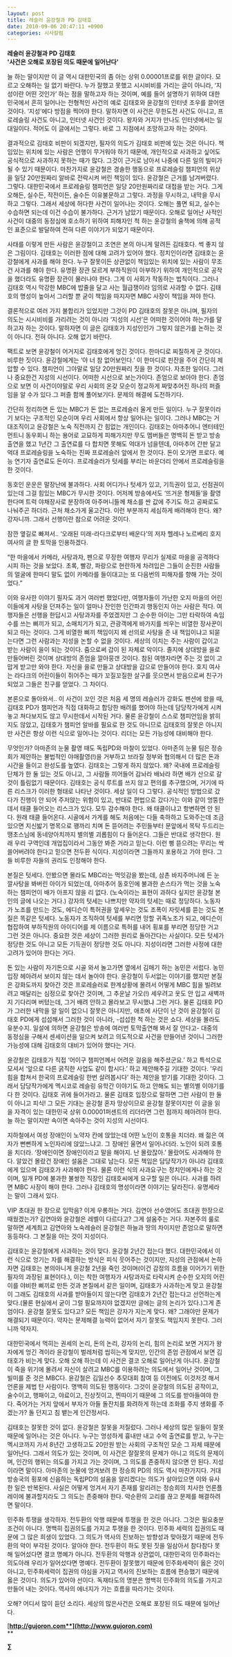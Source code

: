 ```yaml
---
layout: post
title: 레슬러 윤강철과 PD 김태호
date: 2010-09-06 20:47:11 +0900
categories: 시사칼럼
---
```

**레슬러 윤강철과 PD 김태호  
'사건은 오해로 포장된 의도 때문에 일어난다'**



늘 하는 말이지만 이 글 역시 대한민국의 좀 아는 상위 0.00001프로를 위한 글이다. 모르고 오해하는 일 없기 바란다. 누가 잘했고 못했고 시시비비를 가리는 글이 아니라, ‘지성이란 어떤 것인가’ 하는 점을 말하고자 하는 것이며, 예를 들어 설명하기 위하여 대한민국에서 흔히 일어나는 전형적인 사건의 예로 김태호와 윤강철의 인터넷 조우를 끌어댄 것이다. ‘지성’에다 방점을 찍어야 한다. 말하자면 이 사건은 무한도전 사건도 아니고, 프로레슬링 사건도 아니고, 인터넷 사건인 것이다. 왕자와 거지가 만나도 인터넷에서는 일대일이다. 적어도 이 글에서는 그렇다. 바로 그 지점에서 조망하고자 하는 것이다. 



결과적으로 김태호 비판이 되겠지만, 필자의 의도가 김태호 비판에 있는 것은 아니다. 책임있는 위치에 있는 사람은 언행이 무거워야 하기 때문에, 개인적으로 사과하고 싶어도 공식적으로 사과하지 못하는 때가 많다. 그것이 근거로 남아서 나중에 다른 일의 빌미가 될 수 있기 때문이다. 마찬가지로 윤강철은 경솔한 행동으로 프로레슬링 챔피언의 위상을 일당 20만원짜리 알바로 전락시켜 버린 책임이 있다. 윤강철은 근거를 남겨버렸다. 그렇다. 대한민국에서 프로레슬링 챔피언은 일당 20만원짜리로 대접을 받는 거다. 그게 오해든, 실수든, 작전이든, 술수든 이유불문하고 그렇다. 과정을 무시하고, 내막을 무시하고 그렇다. 그래서 세상에 허다한 사건이 일어나는 것이다. 오해는 풀면 되고, 실수는 수습하면 되는데 이건 수습이 불가하다. 근거가 남았기 때문이다. 오해로 일어난 사적인 사건이 대중의 동정심에 호소하기 위하여 피해자인 척 하는 윤강철의 술책에 의해 공적인 표준으로 발달하여 전혀 다른 이야기가 되었기 때문이다. 



사태를 이렇게 만든 사람은 윤강철이고 조연은 본의 아니게 말려든 김태호다. 썩 좋지 않은 그림이다. 김태호는 이러한 점에 대해 고려가 있어야 했다. 정치인이라면 김태호는 윤강철에게 사과를 해야 한다. 누구 잘못이든 상관없이 책임있는 위치에 있는 사람이 무조건 사과를 해야 한다. 유명환 장관 모르게 부하직원이 아부하기 위하여 개인적으로 공작을 했더라도 유명환 장관이 물러나야 한다. 그게 이 사회가 작동하는 법칙이다. 그러나 김태호 역시 막강한 MBC에 밥줄을 달고 사는 월급쟁이라 임의로 사과할 수 없다. 김태호의 명성이 높아서 그러할 뿐 굳이 책임을 따지자면 MBC 사장이 책임을 져야 한다.



결론적으로 여러 가지 불합리가 있었지만 그것이 PD 김태호의 잘못은 아니며, 필자의 의도는 시시비비를 가리려는 것이 아니라 ‘지성의 시선’은 어떠한 것이어야 하는가를 말하고자 하는 것이다. 말하자면 이 글은 김태호가 지성인인가 그렇지 않은가를 논하는 것이 아니다. 전혀 아니다. 오해 없기 바란다.



팩트로 보면 윤강철이 어거지로 김태호에게 엉긴 것이다. 한마디로 찌질하게 군 것이다. 비루한 짓이다. 윤강철에게는 ‘야 너 참 없어보인다.’ 이 한마디로 핀잔을 주어 간단히 제압할 수 있다. 챔피언이 그야말로 일당 20만원짜리 짓을 한 것이다. 자초한 일이다. 그러나 중요한건 지성의 시선이다. 어떠한 시선으로 보는가이다. 존엄으로 보아야 한다. 존엄으로 보면 이 사건이야말로 우리 사회의 온갖 모순이 정교하게 짜맞추어진 하나의 퍼즐임을 알 수가 있다.그 퍼즐 함께 풀어보기다. 문제의 해결에 도전하기다. 



간단히 정리하면 돈 있는 MBC가 돈 없는 프로레슬러 울게 만든 일이다. 누구 잘못이라기 보다는 구조적인 모순이며 우리 사회에서 항상 일어나는 일이다. 그러나 MBC는 거대조직이고 윤강철은 노숙 직전까지 간 힘없는 개인이다. 김태호는 아마추어니 엔터테인먼트니 동우회니 하는 용어로 교묘하게 피해가지만 무도 멤버들은 명백히 돈 받고 방송출연을 했고 1년간 그 출연료를 다 합치면 못해도 억대가 넘을텐데, 아마추어 간판 달고 억대 프로레슬링을 노숙하는 진짜 프로레슬러 앞에서 한 것이다. 돈이 오가면 프로다. 예능 연기자 출연료도 돈이다. 프로레슬러가 텃세를 부리는 바운더리 안에서 프로레슬링을 한 것이다.



동호인 운운은 말장난에 불과하다. 사회 어디가나 텃세가 있고, 기득권이 있고, 선점권이 있는데 그걸 힘있는 MBC가 무시한 것이다. 어저께 방송에서도 ‘뜨거운 형제들’을 촬영한다며 트럭 야채장사로 분장하여 아주머니들께 채소를 싼 값에 주기도 하고 공짜로도 나눠주곤 하더라. 근처 채소가게 울고간다. 이런 부분까지 세심하게 배려해야 한다. 왜? 강자니까. 그래서 선행이란 참으로 어려운 것이다. 



잠깐 옆길로 빠져서.. ‘오래된 미래-라다크로부터 배운다’의 저자 헬레나 노르베리 호지 여사의 글 한 토막을 인용하겠다. 



“한 마을에서 카메라, 사탕과자, 펜으로 무장한 여행자 무리가 실제로 마을을 공격하다시피 하는 것을 보았다. 초록, 빨강, 파랑으로 현란하게 차려입은 그들이 순진한 사람들의 얼굴에 한마디 말도 없이 카메라를 들이대고는 또 다음번의 피해자를 향해 가는 것이었다.” 



이와 유사한 이야기 필자도 과거 여러번 했었다만, 여행자들이 가난한 오지 마을의 어린이들에게 사탕을 던져주는 일이 얼마나 잔인한 인간파괴 행동인지 아는 사람은 적다. 여행자들은 선행을 한답시고 사탕과자를 주었겠지만 그 순수한 아이는 그만 타락하여 속임수를 쓰는 삐끼가 되고, 소매치기가 되고, 관광객에게 바가지를 씌우는 비열한 장사꾼이 되고 마는 것이다. 그게 비열한 삐끼 책임이지 왜 선의로 사탕을 준 내 책임이냐고 되묻는다면 그런 사람과는 지성을 논할 수 없을 것이다. 세상의 이치는 주는 사람이 갑이고 받는 사람이 을이 되는 것이다. 줌으로써 갑이 된 자체로 악이다. 졸지에 상대방을 을로 만들어버린 것이며 상대방의 존엄을 깔아뭉갠 것이다. 참된 여행자라면 주는 것 없이 고맙게 받고만 와야 한다. 자신을 을로 만들고 상대방을 갑으로 만들어야 한다. 호지 여사는 라다크의 어린이들이 쥐어주는 때가 꼬질꼬질한 살구를 웃으면서 받음으로써 친구가 되었고 그들은 친구를 얻었다. 그 차이다.



본론으로 돌아와서.. 이 사건이 꼬인 것은 처음 세 명의 레슬러가 강화도 펜션에 왔을 때, 김태호 PD가 챔피언과 직접 대화하고 합당한 배려를 했어야 하는데 담당작가에게 시켜놓고 쳐다보지도 않고 무시한데서 시작된 거다. 물론 윤강철이 스스로 챔피언임을 밝히지도 않았고, 김태호가 챔피언 알바를 필요로 한 것도 아니므로 김태호의 잘못은 아니지만 사건은 항상 이런 식으로 일어나는 것이다. 리더는 모든 가능성에 대비해야 한다.



무엇인가? 아마존의 눈물 촬영 때도 독립PD와 마찰이 있었다. 아마존의 눈물 팀은 정승희가 제안하는 불법적인 야매촬영(!)을 거부하고 브라질 정부와 협의해서 더 많은 돈과 시간을 들이고 완성도를 높였다. 김태호는 그렇게 하지 않았다. 왜? 국내에 프로레슬링 단체가 한 둘 있는 것도 아니고, 그 사람들 끼어들어 감놔라 배놔라 하면 배가 산으로 갈 것이 틀림없기 때문이다. 김태호는 공식 루트를 쓰지 않고 편의를 추구했으며, 거기에 따른 리스크가 이러한 형태로 나타난 것이다. 세상 일이 다 그렇다. 공식적인 방법으로 갔다가 진행이 안 되어 주저앉는 위험이 있고, 반대로 편법으로 갔다가는 이와 같이 엉뚱한 데서 태클 들어오는 리스크가 있다. 모두 감수해야 한다. 왜 태클이냐고 항변하면 안 된다. 원래 태클 들어온다. 시골에서 가게를 해도 처음에는 다들 축하하고 도와주는데 조금 있으면 지신밟기 명목으로 꽹까리 치며 돈 뜯어려는 주민들부터 문앞에서 목탁 두드리는 땡초스님에 동네양아치까지 별의별 괴롭힘이 다 들어온다. 그들은 반대로 생각한다. 원래 우리 구역인데 개업집이라서 그동안 봐준 거라고 믿는다. 이런 삥 뜯으려는 무리는 싹쓸어버려야 한다고 믿으면 전두환 식이다. 지성이라면 그들까지 포용하고 가야 한다. 그들 비루한 자들의 권리도 인정해야 한다. 



본질은 텃세다. 안봤으면 몰라도 MBC라는 먹잇감을 봤는데, 삼촌 바지주머니에 든 눈깔사탕을 봐버린 아이가 되었는데, 아마추어 동호인에 불과한 손스타가 먹는 것을 노숙하는 챔피언이 배가 아프지 않을 리 없다. (노숙이라는 표현이 과하다 싶지만 윤강철 본인의 글에 나오는 거다.) 강자의 텃세는 나쁘지만 약자의 텃세는 때로 정당하다. 노동자가 노조를 만드는 것도, 에디슨이 특허권을 앞세우는 것도 조폭이 자릿세를 뜯는 것도 본질은 똑같은 텃세다. 노동자가 조직하여 텃세를 부리면 망할 귀족노조가 되고, 에디슨이 협잡하여 부하직원의 아이디어를 제 이름으로 특허를 내어 횡포를 부리면 정당한 거고 그런 것은 아니다. 중요한 것은 세상이 그러한 원리로 돌아간다는 사실이다. 모든 텃세가 정당한 것도 아니고 모든 기득권이 정당한 것도 아니다. 지성이라면 그러한 사정에 대한 고려가 있어야 한다는 거다.



돈 있는 사람이 자기돈으로 시골 와서 놀고가면 옆에서 김매기 하는 농민은 서럽다. 농민 입장 헤아려서 보이지 않는 데서 놀아야 한다. 윤강철이 두서없는 이야기를 했지만 본질은 강화도까지 찾아간 것은 프로레슬러로 한계상황에 몰려서 어떻게 MBC 힘을 빌려보려고 매달리는 심정으로 찾아간 것이며, 그 추운날 가오(!) 세우려고 옷도 안 입고 새벽까지 기다리며 버텼는데, 그거 배려 안하고 몰라보고 무시했냐 그런 거다. 물론 김태호 PD가 그러한 내막을 알 일이 없으니 잘못은 아니지만, 애초에 사단이 난 것이 윤강철이 김태호 PD에게 섭섭해서 그러한 것이 아니라, -섭섭한 척 하는 것은 쇼다. 세상을 몰라도 유분수지. 일설에 의하면 윤강철은 방송에 여러번 토막출연해 봐서 잘 안다고- 대중의 동정심을 구해서 센세이션을 일으켜 보려고 의도적으로 사건을 만들어낸 것이니 그러한 가능성에 대해 김태호의 대비가 있어야 했다는 거다.



윤강철은 김태호가 직접 ‘어이구 챔피언께서 어려운 걸음을 해주셨군요.’ 하고 특석으로 모셔서 ‘앞으로 다른 굵직한 사업도 같이 합시다.’ 하고 제안해주길 기대한 것이다. ‘우리 힘을 합쳐서 한국의 프로레슬링 한번 살려봅시다’ 하는 제안을 받기를 기대한 것이다. 그래서 담당작가에게 멕시코로 레슬링 유학간 이야기도 하고 안해도 되는 별의별 이야기를 다 한 것이다. 김태호 귀에 들어가라고. 물론 김태호 입장으로 말하면 그런 사람이 한 둘이 아니고 피식! 그 모든 기대는 윤강철 혼자 망상이므로 윤강철 잘못이지만 이 글을 읽을 자격이 있는 대한민국 상위 0.00001퍼센트의 리더라면 그런 점까지 헤아려야 한다. 늘 하는 말이지만 속이면 속아주는 것이 지성의 시선이다.



지하철에서 여성 장애인이 노약자 칸에 앉았는데 어떤 노인이 호통을 치더라. 왜 젊은 여자가 뻔뻔하게 노인자리에 앉았느냐고. 그 장애인 울면서 일어나더라. 노인이 되려 호통을 치더라. ‘장애인이면 장애인이라고 말을 해야지. 난 몰랐잖아.’ 몰랐어도 사과해야 한다. 알았건 몰랐건 장애인 설움은 그대로 남는다. 모든 책임은 담당작가가 아니라 김태호에게 있으며 김태호가 사과해야 한다. 물론 이런 식의 사과요구는 정치인에게나 하는 것이며, 일개 PD에 불과한 불쌍한 직장인 김태호씨에게 요구할 일은 아니다. 사과를 하려면 MBC 사장이 해야 한다. 그러나 김태호의 명성이라면 이야기는 달라진다. 유명세라는 말이 그래서 있다.



VIP 초대권 한 장으로 입막음? 이게 우롱하는 거다. 김연아 선수였어도 초대권 한장으로 때웠겠는가? 김연아와 윤강철은 레벨이 다르다고? 그게 설움주는 거다. 자본주의 룰로 말하면 세계최고 김연아와 노숙레슬러 윤강철은 하늘과 땅의 차이지만 존엄으로 말하면 동등하다. 그 본질을 아는 것이 지성이다.



김태호는 윤강철에게 사과하는 것이 맞다. 윤강철 2년간 접는다 했다. 대한민국에서 이런 식으로 엉기는 자를 해결하는 방식은 피식 웃어주는 것이지만, 지성의 관점에서 논하자면 김태호는 본의아니게 윤강철 2년을 죽인 것이며(이건 감정의 흐름을 이어가기 위한 필자의 과장된 표현이다.), 이는 착한 여행자가 사탕과자로 타락시켜 순수한 오지의 어린이를 야비한 삐끼로 만든 것과 본질에서 같은 일이며, 김태호가 사과하는게 맞고 윤강철이 그래도 김태호의 사과를 받아들이지 않는다면 김태호가 2년간 접는다고 선언하는게 맞다.(물론 현실에서 굳이 그럴 필요까지야 없겠지만 글에는 글의 논리가 있다.)그게 존엄이다. 윤강철 잘못도 있다고? 모든 책임은 강자가 지는게 맞다. 왜? 그래야만 문제가 해결되기 때문이다. 약자는 문제해결 능력이 없어서 자기 잘못도 책임지지 못한다. 그러니까 약자지.



대한민국에서 먹히는 권세의 논리, 돈의 논리, 강자의 논리, 힘의 논리로 보면 거지가 왕자에게 엉긴 격이라 윤강철이 벌레처럼 씹히는게 맞지만, 인간의 존엄 관점에서 보면 김태호가 비는게 맞다. 오해 오해 하는데 이 사건은 결코 오해로 일어난게 아니다. 윤강철이 죽을 위기에 몰려서 자신이 살려고 MBC를 이용하려는 의도에서 일어난 것이며, 그 빌미를 준 것은 MBC다. 윤강철은 김일선수 추모대회 참여 등 이전에도 이것저것 해서 언론을 제법 탄 사람이다. 명백히 의도된 행동이다. 그것이 윤강철의 의도된 공작이고, 술수이고, 행패이고, 야료이고, 진상짓이고, 찐따이기 때문에 그 의도를 받아들여야 한다. 죽어가는 거지 앞에서 부자가 아들 돌잔치를 화려하게 하는데 조화를 주지 생화를 주겠는가? 돌 던지고 침 뱉는게 인간정서다.



김태호는 잘못한 것이 없다. 윤강철은 잘못을 저질렀다. 그러나 세상의 많은 일들이 잘못 때문에 일어나는 것은 아니다. 누구는 엉성하게 흉내만 내고 수억 출연료를 받고, 누구는 멕시코까지 가서 8년간 고생하고도 20만원 받는 사회의 구조적인 모순 그 자체 때문에 일어난다. 그래서 의도가 있는 것이며, 이 사건은 잘잘못의 문제가 아니고 의도의 문제이며, 인간의 행위는 의도를 가지고 가는 것이며, 그 의도를 존중하지 않으면 안 된다. 지성이라면 말이다. 아마존의 눈물에 엉겨보려 한 정승희 PD의 의도 역시 마찬가지다. 거대방송국의 횡포에 신음하는 독립PD의 설움을 알리겠다는 의도가 살아있으면 이와 유사한 일은 반복된다. 사실은 어떻게 엉겨서 자기 존재를 알리려는 정승희의 치사한 언론플레이에 불과할지라도 그 의도는 존중해야 한다. 악순환의 고리를 끊고 문제를 해결하려면 말이다. 



민주화 투쟁을 생각하자. 전두환의 악행 때문에 투쟁을 한 것은 아니다. 그것은 필요충분조건이 아니다. 명백히 집권의도를 가지고 투쟁을 한 것이다. 민주화 세력의 집권의도 때문에 그 많은 희생이 있었다. 그 의도가 역사의 진보하는 방향성과 맞아졌기 때문에 전두환의 악이 부각된 것이다. 알아야 한다. 전두환이 하도 못된 짓을 일삼아서 참다참다 못해 일어섰다면 결코 명예가 아니다. 전두환의 악행과 상관없이, 대한민국의 민주화라는 의도아래 우리가 일어섰다면 명예다. 전두환이 잘못했기 때문에 민주화세력이 옳은 것이 아니고, 민주화세력이 집권의 야심을 가지고 역사의 진보하는 흐름에 편승했기 때문에 옳은 것이다. 의도가 있어야 선이다. 독재타도의 명분은 명백히 민주화의 의도를 가지고 만들어 내는 것이다. 역사의 에너지가 가는 흐름을 따라가는 것이다. 



오해? 어디서 많이 듣던 소리다. 세상의 많은사건은 오해로 포장된 의도 때문에 일어난다.













[**http://gujoron.com**](http://www.gujoron.com)**  
** 

**∑**